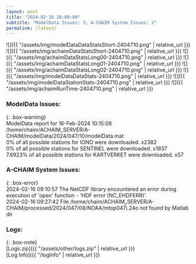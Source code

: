```yaml
---
layout: post
title: "2024-02-16 10:00:00"
subtitle: "ModelData Issues: 3; A-CHAIM System Issues: 2"
permalink: /latest/
---
```


![]({{ "/assets/img/modelDataDataStatsShort-2404710.png" | relative_url }})
![]({{ "/assets/img/achaimDataStatsShort-2404710.png" | relative_url }})
![]({{ "/assets/img/achaimDataStatsLong00-2404710.png" | relative_url }})
![]({{ "/assets/img/achaimDataStatsLong01-2404710.png" | relative_url }})
![]({{ "/assets/img/achaimDataStatsLong02-2404710.png" | relative_url }})
![]({{ "/assets/img/modelDataDataStats-2404710.png" | relative_url }})
![]({{ "/assets/img/modelDataStationStats-2404710.png" | relative_url }})
![]({{ "/assets/img/achaimRunTime-2404710.png" | relative_url }})


### ModelData Issues:  
  
{: .box-warning}  
 ModelData report for 16-Feb-2024 10:15:08   
 /home/chaim/ACHAIM_SERVER/A-CHAIM/modelData/2024/047/10/modelData.mat   
 0% of all possible stations for IONO were downloaded. x2382   
 0% of all possible stations for SENTINEL were downloaded. x1837   
 7.6923% of all possible stations for KARTVERKET were downloaded. x57   
  
### A-CHAIM System Issues:  
  
{: .box-error}  
2024-02-16 09:10:57 The NetCDF library encountered an error during execution of 'open' function - 'HDF error (NC_EHDFERR)'.  
2024-02-16 09:27:42 File /home/chaim/ACHAIM_SERVER/A-CHAIM/processed/2024/047/08/NOAA/mtop047i.24o not found by Matlab dir  

### Logs:  
  
{: .box-note}  
[Logs.zip]({{ "/assets/other/logs.zip" | relative_url }})  
[Log Info]({{ "/logInfo" | relative_url }})  
